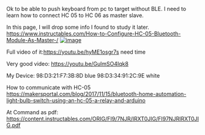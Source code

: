 Ok to be able to push keyboard from pc to target without BLE.
I need to learn how to connect HC 05 to HC 06 as master slave.


In this page, I will drop some info I found to study it later.  
https://www.instructables.com/How-to-Configure-HC-05-Bluetooth-Module-As-Master-/
[![image](https://user-images.githubusercontent.com/20149493/177039320-4bc2bcfa-d1c4-4b02-9323-4e776d7da455.png)](https://www.instructables.com/How-to-Configure-HC-05-Bluetooth-Module-As-Master-/)


Full video of it:https://youtu.be/hyME1osgr7s
need time

Very good video:
https://youtu.be/GulmSO4Iqk8


My Device:
98:D3:21:F7:3B:8D  blue
98:D3:34:91:2C:9E  white

How to communicate with HC-05
https://makersportal.com/blog/2017/11/15/bluetooth-home-automation-light-bulb-switch-using-an-hc-05-a-relay-and-arduino

At Command as pdf:
https://content.instructables.com/ORIG/FI9/7NJR/IRXT0JIG/FI97NJRIRXT0JIG.pdf
